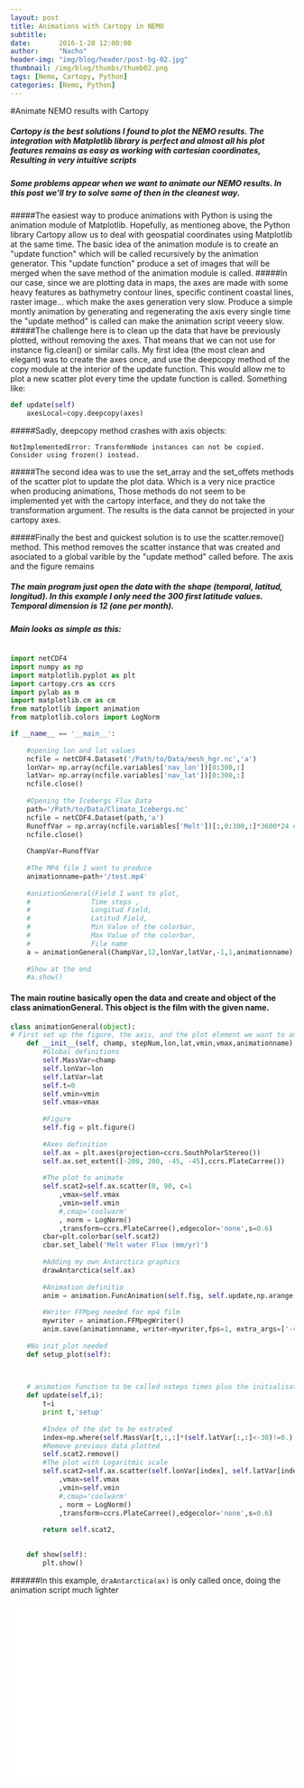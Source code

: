 ```yaml
---
layout: post
title: Animations with Cartopy in NEMO
subtitle: 
date:       2016-1-20 12:00:00
author:     "Nacho"
header-img: "img/blog/header/post-bg-02.jpg"
thumbnail: /img/blog/thumbs/thumb02.png
tags: [Nemo, Cartopy, Python]
categories: [Nemo, Python]
---
```

#Animate NEMO results with Cartopy

##### Cartopy is the best solutions I found to plot the NEMO results. The integration with Matplotlib library is perfect and almost all his plot features remains as easy as working with cartesian coordinates, Resulting in very intuitive scripts

##### Some problems appear when we want to animate our NEMO results. In this post we'll try to solve some of then in the cleanest way.
 
#####The easiest way to produce animations with Python is using the animation module of Matplotlib. Hopefully, as mentioneg above, the Python library Cartopy allow us to deal with geospatial coordinates using Matplotlib at the same time. The basic idea of the animation module is to create an "update function" which will be called recursively by the animation generator. This "update function" produce a set of images that will be merged when the save method of the animation module is called.
#####In our case, since we are plotting data in maps, the axes are made with some heavy features as bathymetry contour lines, specific continent coastal lines, raster image... which make the axes generation very slow. Produce a simple montly animation by generating and regenerating the axis every single time the "update method" is called can make the animation script veeery slow.
#####The challenge here is to clean up the data that have be previously plotted, without removing the axes. That means that we can not use for instance fig.clean() or similar calls. My first idea (the most clean and elegant) was to create the axes once, and use the deepcopy method of the copy module at the interior of the update function. This would allow me to plot a new scatter plot every time the update function is called. Something like:
```python
def update(self)
	axesLocal=copy.deepcopy(axes)
```
#####Sadly, deepcopy method crashes with axis objects:

```
NotImplementedError: TransformNode instances can not be copied. Consider using frozen() instead.
```


#####The second idea was to use the set_array and the set_offets methods of the scatter plot to update the plot data. Which is a very nice practice when producing animations, Those methods do not seem to be implemented yet with the cartopy interface, and they do not take the transformation argument. The results is the data cannot be projected in your cartopy axes.

#####Finally the best and quickest solution is to use the scatter.remove() method. This method removes the scatter instance that was created and asociated to a global varible by the "update method" called before. The axis and the figure remains 


##### The main program just open the data with the shape (temporal, latitud, longitud). In this example I only need the 300 first latitude values. Temporal dimension is 12 (one per month).
##### Main looks as simple as this:

```python

import netCDF4
import numpy as np
import matplotlib.pyplot as plt
import cartopy.crs as ccrs
import pylab as m
import matplotlib.cm as cm
from matplotlib import animation
from matplotlib.colors import LogNorm

if __name__ == '__main__':
    
    #opening lon and lat values
    ncfile = netCDF4.Dataset('/Path/to/Data/mesh_hgr.nc','a')
    lonVar= np.array(ncfile.variables['nav_lon'])[0:300,:]
    latVar= np.array(ncfile.variables['nav_lat'])[0:300,:]
    ncfile.close()
    
    #Opening the Icebergs Flux Data
    path='/Path/to/Data/Climato_Icebergs.nc'
    ncfile = netCDF4.Dataset(path,'a')
    RunoffVar = np.array(ncfile.variables['Melt'])[:,0:300,:]*3600*24 #Kg/s-->mm/day
    ncfile.close()
    
    ChampVar=RunoffVar
    
    #The MP4 file I want to produce
    animationname=path+'/test.mp4'
    
    #aniationGeneral(Field I want to plot,
    #				Time steps , 
    #				Longitud Field, 
    #				Latitud Field,
    #				Min Value of the colorbar,
    #				Max Value of the colorbar,
    #				File name
    a = animationGeneral(ChampVar,12,lonVar,latVar,-1,1,animationname)
    
    #Show at the end
    #a.show()
```

#### The main routine basically open the data and create and object of the class animationGeneral. This object is the film with the given name.


```python
class animationGeneral(object):
# First set up the figure, the axis, and the plot element we want to animate
    def __init__(self, champ, stepNum,lon,lat,vmin,vmax,animationname):
    	#Global definitions
        self.MassVar=champ
        self.lonVar=lon
        self.latVar=lat
        self.t=0
        self.vmin=vmin
        self.vmax=vmax
        
        #Figure
        self.fig = plt.figure()
        
        #Axes definition
        self.ax = plt.axes(projection=ccrs.SouthPolarStereo())
        self.ax.set_extent([-200, 200, -45, -45],ccrs.PlateCarree())
        
        #The plot to animate
        self.scat2=self.ax.scatter(0, 90, c=1
            ,vmax=self.vmax
            ,vmin=self.vmin
            #,cmap='coolwarm'
            , norm = LogNorm()
            ,transform=ccrs.PlateCarree(),edgecolor='none',s=0.6)
        cbar=plt.colorbar(self.scat2)
        cbar.set_label('Melt water Flux (mm/yr)')
        
        #Adding my own Antarctica graphics
        drawAntarctica(self.ax)
        
        #Animation definitio
        anim = animation.FuncAnimation(self.fig, self.update,np.arange(stepNum), interval=1, blit=False)
        
        #Writer FFMpeg needed for mp4 film
        mywriter = animation.FFMpegWriter()
        anim.save(animationname, writer=mywriter,fps=1, extra_args=['-vcodec', 'libx264'])
        
    #No init_plot needed
    def setup_plot(self):


    
    # animation function to be called nsteps times plus the initialisation since init_func isn't defined
    def update(self,i):
        t=i
        print t,'setup'
        
        #Index of the dat to be extrated
        index=np.where(self.MassVar[t,:,:]*(self.latVar[:,:]<-30)!=0.)
        #Remove previous data plotted
        self.scat2.remove()
        #The plot with Logaritmic scale
        self.scat2=self.ax.scatter(self.lonVar[index], self.latVar[index], c=self.MassVar[t,index[0],index[1]]
            ,vmax=self.vmax
            ,vmin=self.vmin
            #,cmap='coolwarm'
            , norm = LogNorm()
            ,transform=ccrs.PlateCarree(),edgecolor='none',s=0.6)
        
        return self.scat2,    

    
    def show(self):
        plt.show()
```

######In this example, `draAntarctica(ax)` is only called once, doing the animation script much lighter

<iframe width="420" height="315" src="files/animationIcebergsMonth.mp4" frameborder="0" allowfullscreen></iframe>

